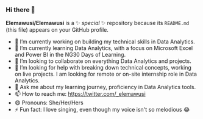 ### Hi there 👋

**Elemawusi/Elemawusi** is a ✨ _special_ ✨ repository because its `README.md` (this file) appears on your GitHub profile.

- 🔭 I’m currently working on building my technical skills in Data Analytics.
- 🌱 I’m currently learning Data Analytics, with a focus on Microsoft Excel and Power BI in the NG30 Days of Learning.
- 👯 I’m looking to collaborate on everything Data Analytics and projects.
- 🤔 I’m looking for help with breaking down technical concepts, working on live projects. I am looking for remote or on-site internship role in Data Analytics. 
- 💬 Ask me about my learning journey, proficiency in Data Analytics tools. 
- 📫 How to reach me: https://twitter.com/_elemawusi
- 😄 Pronouns: She/Her/Hers
- ⚡ Fun fact: I love singing, even though my voice isn't so melodious 😂

